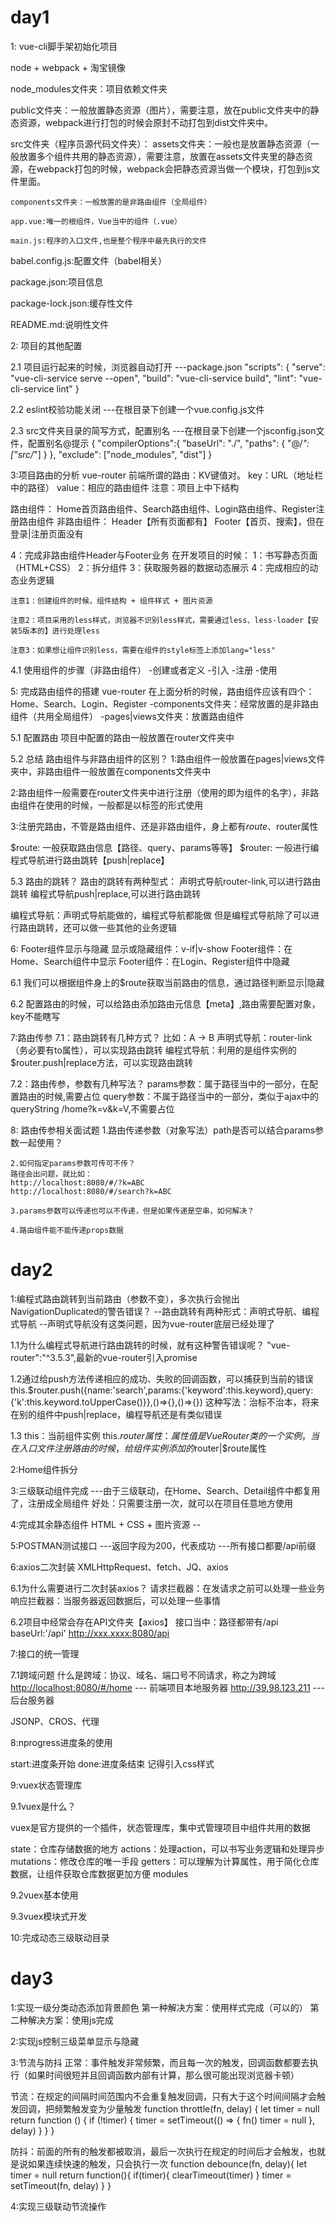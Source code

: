 # day1

1: vue-cli脚手架初始化项目

node + webpack + 淘宝镜像

node_modules文件夹：项目依赖文件夹

public文件夹：一般放置静态资源（图片），需要注意，放在public文件夹中的静态资源，webpack进行打包的时候会原封不动打包到dist文件夹中。

src文件夹（程序员源代码文件夹）：
    assets文件夹：一般也是放置静态资源（一般放置多个组件共用的静态资源），需要注意，放置在assets文件夹里的静态资源，在webpack打包的时候，webpack会把静态资源当做一个模块，打包到js文件里面。

    components文件夹：一般放置的是非路由组件（全局组件）

    app.vue:唯一的根组件，Vue当中的组件（.vue）

    main.js:程序的入口文件,也是整个程序中最先执行的文件

babel.config.js:配置文件（babel相关）

package.json:项目信息

package-lock.json:缓存性文件

README.md:说明性文件

2: 项目的其他配置

2.1 项目运行起来的时候，浏览器自动打开
---package.json
    "scripts": {
        "serve": "vue-cli-service serve --open",
        "build": "vue-cli-service build",
        "lint": "vue-cli-service lint"
    }

2.2 eslint校验功能关闭
---在根目录下创建一个vue.config.js文件

2.3 src文件夹目录的简写方式，配置别名
---在根目录下创建一个jsconfig.json文件，配置别名@提示
{
    "compilerOptions":{
        "baseUrl": "./",
        "paths": {
            "@/*": ["src/*"]
        }
    },
    "exclude": ["node_modules", "dist"]
}

3:项目路由的分析
vue-router
前端所谓的路由：KV键值对。
key：URL（地址栏中的路径）
value：相应的路由组件
注意：项目上中下结构

路由组件：
Home首页路由组件、Search路由组件、Login路由组件、Register注册路由组件
非路由组件：
Header【所有页面都有】
Footer【首页、搜索】，但在登录|注册页面没有

4：完成非路由组件Header与Footer业务
在开发项目的时候：
    1：书写静态页面（HTML+CSS）
    2：拆分组件
    3：获取服务器的数据动态展示
    4：完成相应的动态业务逻辑

    注意1：创建组件的时候，组件结构 + 组件样式 + 图片资源

    注意2：项目采用的less样式，浏览器不识别less样式，需要通过less、less-loader【安装5版本的】进行处理less

    注意3：如果想让组件识别less，需要在组件的style标签上添加lang="less"

4.1 使用组件的步骤（非路由组件）
-创建或者定义
-引入
-注册
-使用

5: 完成路由组件的搭建
vue-router
在上面分析的时候，路由组件应该有四个：Home、Search、Login、Register
-components文件夹：经常放置的是非路由组件（共用全局组件）
-pages|views文件夹：放置路由组件

5.1 配置路由
项目中配置的路由一般放置在router文件夹中

5.2 总结
路由组件与非路由组件的区别？
1:路由组件一般放置在pages|views文件夹中，非路由组件一般放置在components文件夹中

2:路由组件一般需要在router文件夹中进行注册（使用的即为组件的名字），非路由组件在使用的时候，一般都是以标签的形式使用

3:注册完路由，不管是路由组件、还是非路由组件，身上都有$route、$router属性

$route: 一般获取路由信息【路径、query、params等等】
$router: 一般进行编程式导航进行路由跳转【push|replace】

5.3 路由的跳转？
路由的跳转有两种型式：
声明式导航router-link,可以进行路由跳转
编程式导航push|replace,可以进行路由跳转

编程式导航：声明式导航能做的，编程式导航都能做
但是编程式导航除了可以进行路由跳转，还可以做一些其他的业务逻辑

6: Footer组件显示与隐藏
显示或隐藏组件：v-if|v-show
Footer组件：在Home、Search组件中显示
Footer组件：在Login、Register组件中隐藏

6.1 我们可以根据组件身上的$route获取当前路由的信息，通过路径判断显示|隐藏

6.2 配置路由的时候，可以给路由添加路由元信息【meta】,路由需要配置对象，key不能瞎写

7:路由传参
7.1：路由跳转有几种方式？
比如：A -> B
声明式导航：router-link（务必要有to属性），可以实现路由跳转
编程式导航：利用的是组件实例的$router.push|replace方法，可以实现路由跳转

7.2：路由传参，参数有几种写法？
params参数：属于路径当中的一部分，在配置路由的时候,需要占位
query参数：不属于路径当中的一部分，类似于ajax中的queryString /home?k=v&k=V,不需要占位

8: 路由传参相关面试题
    1.路由传递参数（对象写法）path是否可以结合params参数一起使用？

    2.如何指定params参数可传可不传？
    路径会出问题，就比如：
    http://localhost:8080/#/?k=ABC
    http://localhost:8080/#/search?k=ABC
    
    3.params参数可以传递也可以不传递，但是如果传递是空串，如何解决？
    
    4.路由组件能不能传递props数据

# day2

1:编程式路由跳转到当前路由（参数不变），多次执行会抛出NavigationDuplicated的警告错误？
--路由跳转有两种形式：声明式导航、编程式导航
--声明式导航没有这类问题，因为vue-router底层已经处理了

1.1为什么编程式导航进行路由跳转的时候，就有这种警告错误呢？
"vue-router":"^3.5.3",最新的vue-router引入promise

1.2通过给push方法传递相应的成功、失败的回调函数，可以捕获到当前的错误
this.$router.push({name:'search',params:{'keyword':this.keyword},query:{'k':this.keyword.toUpperCase()}},()=>{},()=>{})
这种写法：治标不治本，将来在别的组件中push|replace，编程导航还是有类似错误

1.3
    this：当前组件实例
    this.$router属性：属性值是VueRouter类的一个实例，当在入口文件注册路由的时候，给组件实例添加的$router|$route属性

2:Home组件拆分

3:三级联动组件完成
---由于三级联动，在Home、Search、Detail组件中都复用了，注册成全局组件
好处：只需要注册一次，就可以在项目任意地方使用

4:完成其余静态组件
HTML + CSS + 图片资源 --

5:POSTMAN测试接口
---返回字段为200，代表成功
---所有接口都要/api前缀

6:axios二次封装
XMLHttpRequest、fetch、JQ、axios

6.1为什么需要进行二次封装axios？
请求拦截器：在发请求之前可以处理一些业务
响应拦截器：当服务器返回数据后，可以处理一些事情

6.2项目中经常会存在API文件夹【axios】
接口当中：路径都带有/api
baseUrl:'/api'
<http://xxx.xxxx:8080/api>

7:接口的统一管理

7.1跨域问题
什么是跨域：协议、域名、端口号不同请求，称之为跨域
<http://localhost:8080/#/home> --- 前端项目本地服务器
<http://39.98.123.211>         --- 后台服务器

JSONP、CROS、代理

8:nprogress进度条的使用

start:进度条开始
done:进度条结束
记得引入css样式

9:vuex状态管理库

9.1vuex是什么？

vuex是官方提供的一个插件，状态管理库，集中式管理项目中组件共用的数据

state：仓库存储数据的地方
actions：处理action，可以书写业务逻辑和处理异步
mutations：修改仓库的唯一手段
getters：可以理解为计算属性，用于简化仓库数据，让组件获取仓库数据更加方便
modules

9.2vuex基本使用

9.3vuex模块式开发

10:完成动态三级联动目录

# day3

1:实现一级分类动态添加背景颜色
第一种解决方案：使用样式完成（可以的）
第二种解决方案：使用js完成

2:实现js控制三级菜单显示与隐藏

3:节流与防抖
正常：事件触发非常频繁，而且每一次的触发，回调函数都要去执行（如果时间很短并且回调函数内部有计算，那么很可能出现浏览器卡顿）

节流：在规定的间隔时间范围内不会重复触发回调，只有大于这个时间间隔才会触发回调，把频繁触发变为少量触发
function throttle(fn, delay) {
    let timer = null
    return function () {
        if (!timer) {
            timer = setTimeout(() => {
                fn()
                timer = null
            }, delay)
        }
    }
}

防抖：前面的所有的触发都被取消，最后一次执行在规定的时间后才会触发，也就是说如果连续快速的触发，只会执行一次
function debounce(fn, delay){
    let timer = null
    return function(){
        if(timer){
            clearTimeout(timer)
        }
        timer = setTimeout(fn, delay)
    }
}

4:实现三级联动节流操作
